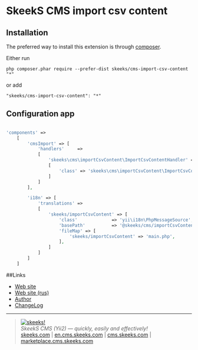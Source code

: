 SkeekS CMS import csv content
===================================

Installation
------------

The preferred way to install this extension is through [composer](http://getcomposer.org/download/).

Either run

```
php composer.phar require --prefer-dist skeeks/cms-import-csv-content "*"
```

or add

```
"skeeks/cms-import-csv-content": "*"
```

Configuration app
----------

```php

'components' =>
    [
        'cmsImport' => [
            'handlers'     =>
            [
                'skeeks\cms\importCsvContent\ImportCsvContentHandler' =>
                [
                    'class' => 'skeeks\cms\importCsvContent\ImportCsvContentHandler'
                ]
            ]
        ],

        'i18n' => [
            'translations' =>
            [
                'skeeks/importCsvContent' => [
                    'class'             => 'yii\i18n\PhpMessageSource',
                    'basePath'          => '@skeeks/cms/importCsvContent/messages',
                    'fileMap' => [
                        'skeeks/importCsvContent' => 'main.php',
                    ],
                ]
            ]
        ]
    ]

```

##Links
* [Web site](http://en.cms.skeeks.com)
* [Web site (rus)](http://cms.skeeks.com)
* [Author](http://skeeks.com)
* [ChangeLog](https://github.com/skeeks-cms/cms-import-csv-content/blob/master/CHANGELOG.md)


___

> [![skeeks!](https://gravatar.com/userimage/74431132/13d04d83218593564422770b616e5622.jpg)](http://skeeks.com)  
<i>SkeekS CMS (Yii2) — quickly, easily and effectively!</i>  
[skeeks.com](http://skeeks.com) | [en.cms.skeeks.com](http://en.cms.skeeks.com) | [cms.skeeks.com](http://cms.skeeks.com) | [marketplace.cms.skeeks.com](http://marketplace.cms.skeeks.com)


